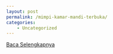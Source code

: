 ```yaml
---
layout: post
permalink: /mimpi-kamar-mandi-terbuka/
categories:
    - Uncategorized
---
```


[Baca Selengkapnya](/04)